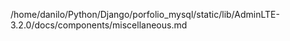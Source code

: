 /home/danilo/Python/Django/porfolio_mysql/static/lib/AdminLTE-3.2.0/docs/components/miscellaneous.md